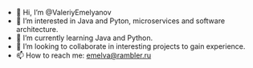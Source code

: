 - 👋 Hi, I’m @ValeriyEmelyanov
- 👀 I’m interested in Java and Pyton, microservices and software architecture.
- 🌱 I’m currently learning Java and Python.
- 💞️ I’m looking to collaborate in interesting projects to gain experience. 
- 📫 How to reach me: emelva@rambler.ru

<!---
ValeriyEmelyanov/ValeriyEmelyanov is a ✨ special ✨ repository because its `README.md` (this file) appears on your GitHub profile.
You can click the Preview link to take a look at your changes.
--->
